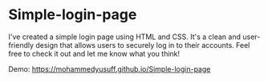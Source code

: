 # Simple-login-page
I've created a simple login page using HTML and CSS. It's a clean and user-friendly design that allows users to securely log in to their accounts. Feel free to check it out and let me know what you think! 

Demo: https://mohammedyusuff.github.io/Simple-login-page
